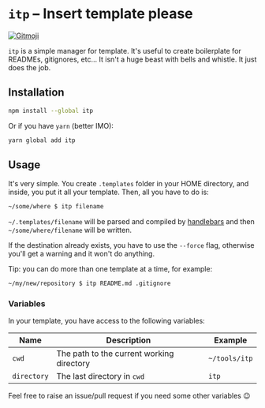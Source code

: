 # `itp` – Insert template please

<a href="https://gitmoji.carloscuesta.me" target="_blank"><img src="https://camo.githubusercontent.com/2a4924a23bd9ef18afe793f4999b1b9ec474e48f/68747470733a2f2f696d672e736869656c64732e696f2f62616467652f6769746d6f6a692d253230f09f989c253230f09f988d2d4646444436372e7376673f7374796c653d666c61742d737175617265" alt="Gitmoji" data-canonical-src="https://img.shields.io/badge/gitmoji-%20😜%20😍-FFDD67.svg?style=flat-square" style="max-width:100%;"></a>

`itp` is a simple manager for template. It's useful to create boilerplate for
READMEs, gitignores, etc... It isn't a huge beast with bells and whistle. It
just does the job.

## Installation

```bash
npm install --global itp
```

Or if you have `yarn` (better IMO):

```bash
yarn global add itp
```


## Usage

It's very simple. You create `.templates` folder in your HOME directory, and
inside, you put it all your template. Then, all you have to do is:

```bash
~/some/where $ itp filename
```

`~/.templates/filename` will be parsed and compiled by [handlebars][] and then
`~/some/where/filename` will be written.

If the destination already exists, you have to use the `--force` flag, otherwise
you'll get a warning and it won't do anything.

Tip: you can do more than one template at a time, for example:

```bash
~/my/new/repository $ itp README.md .gitignore 
```

### Variables

In your template, you have access to the following variables:

| Name        | Description                               | Example       |
|-------------|-------------------------------------------|---------------|
| `cwd`       | The path to the current working directory | `~/tools/itp` |
| `directory` | The last directory in `cwd`               | `itp`         |

Feel free to raise an issue/pull request if you need some other variables :wink:

[handlebars]: http://handlebarsjs.com/
